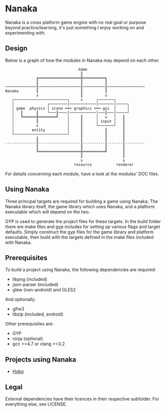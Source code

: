 Nanaka
======

Nanaka is a cross platform game engine with no real goal or purpose beyond practice/learning, it's just something I enjoy working on and experimenting with.

Design
------

Below is a graph of how the modules in Nanaka may depend on each other.

                                     Game
                                      ║
                  ╔═══════════════════╬══════════╗
                  ║                   ║          ║
    ──────────────║───────────────────║──────────║─────────────────
    Nanaka        ║                   ║          ║
                  v                   ║          v
       ┌────────────────────────┐     v      ┌───────┐
       │               ┌────────│────────────│───────│─────┐
       │ game  physics │ scene ══> graphics <══ gui  │     │
       │   ║      ║    └───║────│────────────│───║───│─────┘
       │   ╚══════╬════════╝    │     ║      │   v   │   ║
       │          ║             │     ║      │ input │   ║
       │          v             │     ║      └───────┘   ║
       │        entity          │     ║          ║       ║
       └────────────────────────┘     ║          ║       ║
                  ║                   ║          ║       ║
    --------------║-------------------║----------║-------║---------
                  ║                   ║          ║       ║
                  ╚═══════════════════╬══════════╝       ║
                                      ║                  ║
                                      v                  v
                                   resource           renderer

For details concerning each module, have a look at the modules' DOC files.

Using Nanaka
------------

Three principal targets are required for building a game using Nanaka; The Nanaka library itself, the game library which uses Nanaka, and a platform executable which will depend on the two.

GYP is used to generate the project files for these targets. In the build folder there are make files and gyp includes for setting up various flags and target defaults. Simply construct the gyp files for the game library and platform executable, then build with the targets defined in the make files included with Nanaka.

Prerequisites
-------------

To build a project using Nanaka, the following dependencies are required:

* libpng (included)
* json-parser (included)
* glew (non-android) and GLES2

And optionally:

* glfw3
* libzip (included, android)

Other prerequisites are:

* GYP
* ninja (optional)
* gcc >=4.7 or clang >=3.2

Projects using Nanaka
---------------------

* [Hobo](https://github.com/mathall/hobo/ "Hobo")

Legal
-----

External dependencies have their licences in their respective subfolder. For everything else, see LICENSE.
